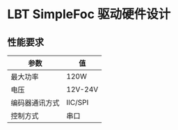 # LBT SimpleFoc 驱动硬件设计

## 性能要求

| 参数           | 值      |
| -------------- | ------- |
| 最大功率       | 120W    |
| 电压           | 12V-24V |
| 编码器通讯方式 | IIC/SPI |
| 控制方式       | 串口    |

